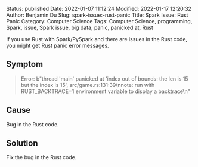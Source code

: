 Status: published
Date: 2022-01-07 11:12:24
Modified: 2022-01-17 12:20:32
Author: Benjamin Du
Slug: spark-issue:-rust-panic
Title: Spark Issue: Rust Panic
Category: Computer Science
Tags: Computer Science, programming, Spark, issue, Spark issue, big data, panic, panicked at, Rust



If you use Rust with Spark/PySpark
and there are issues in the Rust code,
you might get Rust panic error messages. 

## Symptom 

> Error: b"thread 'main' panicked at 'index out of bounds: the len is 15 but the index is 15', src/game.rs:131:39\nnote: run with RUST_BACKTRACE=1 environment variable to display a backtrace\n"

## Cause 

Bug in the Rust code.

## Solution

Fix the bug in the Rust code.
